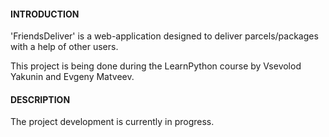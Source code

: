 #### INTRODUCTION ####
'FriendsDeliver' is a web-application designed to deliver parcels/packages with a help of other users. 

This project is being done during the LearnPython course by Vsevolod Yakunin and Evgeny Matveev. 

#### DESCRIPTION ####
The project development is currently in progress. 